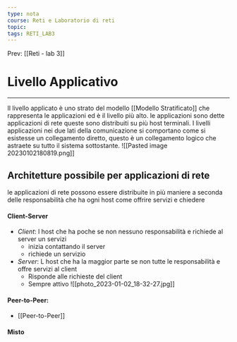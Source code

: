 ```yaml
---
type: nota
course: Reti e Laboratorio di reti
topic: 
tags: RETI_LAB3 
---
```


Prev: [[Reti - lab 3]]

# Livello Applicativo
---

Il livello applicato è uno strato del modello [[Modello Stratificato]] che rappresenta le applicazioni ed è il livello più alto. le applicazioni sono dette applicazioni di rete queste sono distribuiti su più host terminali.
I livelli applicazioni nei due lati della comunicazione si comportano come si esistesse un collegamento diretto, questo è un collegamento logico che astraete su tutto il sistema sottostante. 
![[Pasted image 20230102180819.png]]


## Architetture possibile per applicazioni di rete
le applicazioni di rete possono essere distribuite in più maniere a seconda delle responsabilità che ha ogni host come offrire servizi e chiedere 
#### Client-Server
- _Client_: l host che ha poche se non nessuno responsabilità e richiede al server un servizi
	- inizia contattando il server
	- richiede un servizio
- _Server_: L host che ha la maggior parte se non tutte le responsabilità e offre servizi al client
	- Risponde alle richieste del client
	- Sempre attivo
![[photo_2023-01-02_18-32-27.jpg]]
#### Peer-to-Peer:
- [[Peer-to-Peer]]
#### Misto


